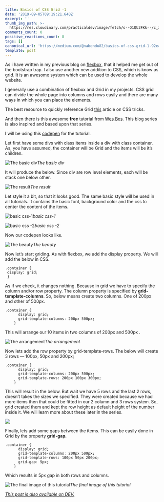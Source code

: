 ```yaml
---
title: Basics of CSS Grid -1
date: '2019-09-05T09:19:21.640Z'
excerpt: ''
thumb_img_path: >-
  https://res.cloudinary.com/practicaldev/image/fetch/s--O1QU3FKk--/c_imagga_scale,f_auto,fl_progressive,h_420,q_auto,w_1000/https://res.cloudinary.com/practicaldev/image/fetch/s--JcXSqlcQ--/c_imagga_scale%2Cf_auto%2Cfl_progressive%2Ch_420%2Cq_auto%2Cw_1000/https://thepracticaldev.s3.amazonaws.com/i/nu8aiaq1nwjmavkzp8i0.jpeg
comments_count: 0
positive_reactions_count: 8
tags: []
canonical_url: 'https://medium.com/@nabendu82/basics-of-css-grid-1-92e447d4f1e9'
template: post
---
```

As i have written in my previous blog on [flexbox](https://dev.to/nabendu82/basics-of-flexbox-1-4dnk), that it helped me get out of the bootstrap trap. I also use another new addition to CSS, which is know as grid. It is an awesome system which can be used to develop the whole website.

I generally use a combination of flexbox and Grid in my projects. CSS grid can divide the whole page into columns and rows easily and there are many ways in which you can place the elements.

The best resource to quickly reference Grid [this](https://css-tricks.com/snippets/css/complete-guide-grid/) article on CSS tricks.

And then there is this awesome **free** tutorial from [Wes Bos](https://cssgrid.io/). This blog series is also inspired and based upon that series.

I will be using this [codepen](https://codepen.io/nabendu82/full/zJddGM/) for the tutorial.

Let first have some divs with class items inside a div with class container. As, you have assumed, the container will be Grid and the items will be it’s children.

![The basic div](https://cdn-images-1.medium.com/max/2608/1*jyBELuQZa8vvVc9sz4DfiQ.png)*The basic div*

It will produce the below. Since div are row level elements, each will be stack one below other.

![The result](https://cdn-images-1.medium.com/max/2344/1*eeKzoPkJI-CDpp_BrpwzyQ.png)*The result*

Let style it a bit, so that it looks good. The same basic style will be used in all tutorials. It contains the basic font, background color and the css to center the content of the items.

![basic css-1](https://cdn-images-1.medium.com/max/3696/1*H-XbRINY-HJzNxTwRDD55A.png)*basic css-1*

![basic css -2](https://cdn-images-1.medium.com/max/3688/1*_UfdnzxVBJvc-_bK5K7BGg.png)*basic css -2*

Now our codepen looks like.

![The beauty](https://cdn-images-1.medium.com/max/5756/1*1DaWCVG6CNHYDSoX1bK97w.png)*The beauty*

Now let’s start griding. As with flexbox, we add the display property. We will add the below in CSS.

    .container {
     display: grid;
     }

As if we check, it changes nothing. Because in grid we have to specify the column and/or row property. The column property is specified by **grid-template-columns**. So, below means create two columns. One of 200px and other of 500px.

    .container {
          display: grid;
          grid-template-columns: 200px 500px;
        }

This will arrange our 10 items in two columns of 200px and 500px .

![The arrangement](https://cdn-images-1.medium.com/max/5760/1*76Ia3nIqKL2Z8x4qS36gQg.png)*The arrangement*

Now lets add the row property by grid-template-rows. The below will create 3 rows — 100px, 50px and 200px;

    .container {
          display: grid;
          grid-template-columns: 200px 500px;
          grid-template-rows: 200px 100px 300px;
        }

This will result in the below. But wait we have 5 rows and the last 2 rows, doesn’t takes the sizes we specified. 
They were created because we had more items then that could be fitted in our 2 column and 3 rows system.
So, grid created them and kept the row height as default height of the number inside it. We will learn more about these later in the series.

![](https://cdn-images-1.medium.com/max/5760/1*rXrdqTTQ-2aSk7IZZR4nZQ.png)

Finally, lets add some gaps between the items. This can be easily done in Grid by the property **grid-gap**.

    .container {
          display: grid;
          grid-template-columns: 200px 500px;
          grid-template-rows: 100px 50px 200px;
          grid-gap: 5px;
        }

Which results in 5px gap in both rows and columns.

![The final image of this tutorial](https://cdn-images-1.medium.com/max/5760/1*_TxXU0NDM16MGP0Cfmn2mA.png)*The final image of this tutorial*


*[This post is also available on DEV.](https://dev.to/nabendu82/basics-of-css-grid-1-3c9a)*


<script>
const parent = document.getElementsByTagName('head')[0];
const script = document.createElement('script');
script.type = 'text/javascript';
script.src = 'https://cdnjs.cloudflare.com/ajax/libs/iframe-resizer/4.1.1/iframeResizer.min.js';
script.charset = 'utf-8';
script.onload = function() {
    window.iFrameResize({}, '.liquidTag');
};
parent.appendChild(script);
</script>    

